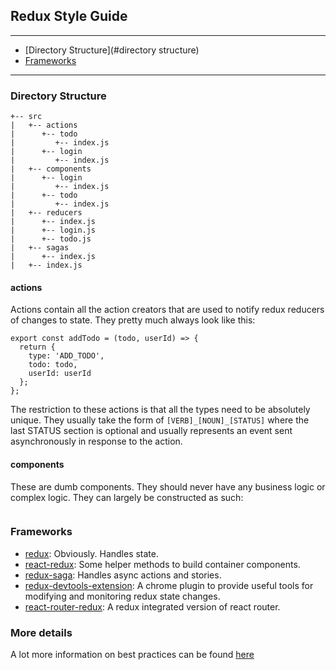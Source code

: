 ## Redux Style Guide

----
* [Directory Structure](#directory structure)
* [Frameworks](#framworks)
----

### Directory Structure

```
+-- src
|   +-- actions
|      +-- todo
|         +-- index.js
|      +-- login
|         +-- index.js
|   +-- components
|      +-- login
|         +-- index.js
|      +-- todo
|         +-- index.js
|   +-- reducers
|      +-- index.js
|      +-- login.js
|      +-- todo.js
|   +-- sagas
|      +-- index.js
|   +-- index.js
```

#### actions

Actions contain all the action creators that are used to notify redux reducers of changes to state. They pretty much always look
like this:

```
export const addTodo = (todo, userId) => {
  return {
    type: 'ADD_TODO',
    todo: todo,
    userId: userId
  };
};
```

The restriction to these actions is that all the types need to be absolutely unique. They usually
take the form of ```[VERB]_[NOUN]_[STATUS]``` where the last STATUS section is optional and
usually represents an event sent asynchronously in response to the action.


#### components

These are dumb components. They should never have any business logic or complex logic. They can largely be constructed
as such:

```

```


### Frameworks

* [redux](https://github.com/reactjs/redux): Obviously. Handles state.
* [react-redux](https://github.com/reactjs/react-redux): Some helper methods to build container components.
* [redux-saga](https://github.com/yelouafi/redux-saga): Handles async actions and stories.
* [redux-devtools-extension](https://chrome.google.com/webstore/detail/redux-devtools/lmhkpmbekcpmknklioeibfkpmmfibljd?hl=en): A chrome plugin to provide useful tools for modifying and monitoring redux state changes.
* [react-router-redux](https://github.com/reactjs/react-router-redux): A redux integrated version of react router.



### More details

A lot more information on best practices can be found [here](https://medium.com/lexical-labs-engineering/redux-best-practices-64d59775802e#.gkaj1dltp)
